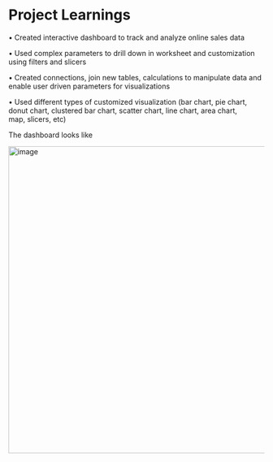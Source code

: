 # Project Learnings

• Created interactive dashboard to track and analyze online sales data

• Used complex parameters to drill down in worksheet and customization using filters and slicers

• Created connections, join new tables, calculations to manipulate data and enable user driven parameters for visualizations

• Used different types of customized visualization (bar chart, pie chart, donut chart, clustered bar chart, scatter chart, line chart, area chart, map, slicers, etc)

The dashboard looks like

<img width="605" alt="image" src="https://github.com/PranayNagrale/PowerBi-Dashboards/assets/138217207/8e4d1267-c178-438e-9b23-3232ae110194">


